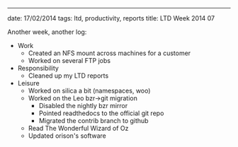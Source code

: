 ---
date: 17/02/2014
tags: ltd, productivity, reports
title: LTD Week 2014 07

Another week, another log:

  - Work
    - Created an NFS mount across machines for a customer
    - Worked on several FTP jobs
  - Responsibility
    - Cleaned up my LTD reports
  - Leisure
    - Worked on silica a bit (namespaces, woo)
    - Worked on the Leo bzr->git migration
      - Disabled the nightly bzr mirror
      - Pointed readthedocs to the official git repo
      - Migrated the contrib branch to github
    - Read The Wonderful Wizard of Oz
    - Updated orison's software